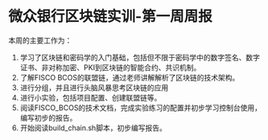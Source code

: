 
# 微众银行区块链实训-第一周周报
本周的主要工作为：

1. 学习了区块链和密码学的入门基础，包括但不限于密码学中的数字签名、数字证书、非对称加密、PKI到区块链的智能合约、共识机制。
2. 了解FISCO BCOS的联盟链，通过老师讲解解析了区块链的技术架构。
3. 进行分组，并且进行头脑风暴思考区块链的应用
4. 进行小实验，包括项目配置、创建联盟链等。
5. 阅读FISCO_BCOS的技术文档，完成实验练习的配置并初步学习控制台使用，编写初步的报告。
6. 开始阅读build_chain.sh脚本，初步编写报告。
                                                               
